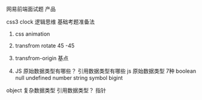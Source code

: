 网易前端面试题 产品

css3 clock 逻辑思维 基础考题准备法

1. css animation
2. transfrom rotate 45 -45
3. transfrom-origin 基点

1. JS 原始数据类型有哪些？ 引用数据类型有哪些
  js 原始数据类型 7种
    boolean
    null
    undefined
    number
    string
    symbol
    bigint

  object 复杂数据类型 引用数据类型？ 指针